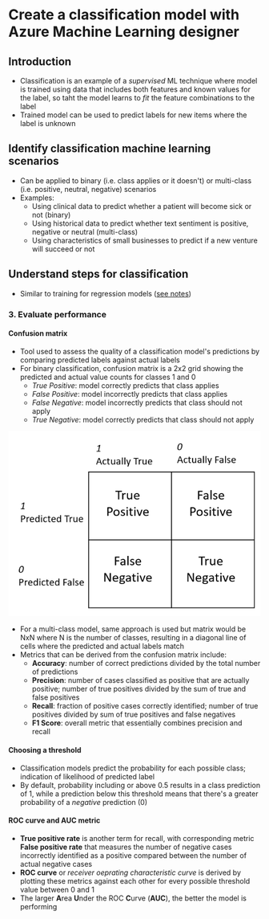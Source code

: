 # Create a classification model with Azure Machine Learning designer

## Introduction

- Classification is an example of a *supervised* ML technique where model is trained using data that includes both features and known values for the label, so taht the model learns to *fit* the feature combinations to the label
- Trained model can be used to predict labels for new items where the label is unknown

## Identify classification machine learning scenarios

- Can be applied to binary (i.e. class applies or it doesn't) or multi-class (i.e. positive, neutral, negative) scenarios
- Examples:
    - Using clinical data to predict whether a patient will become sick or not (binary)
    - Using historical data to predict whether text sentiment is positive, negative or neutral (multi-class)
    - Using characteristics of small businesses to predict if a new venture will succeed or not

## Understand steps for classification

- Similar to training for regression models ([see notes](./Create_a_regression_model_with_Azure_Machine_Learning_designer.md#understand-steps-for-regression))

### 3. Evaluate performance

#### Confusion matrix

- Tool used to assess the quality of a classification model's predictions by comparing predicted labels against actual labels
- For binary classification, confusion matrix is a 2x2 grid showing the predicted and actual value counts for classes 1 and 0
    - *True Positive*: model correctly predicts that class applies
    - *False Positive*: model incorrectly predicts that class applies
    - *False Negative*: model incorrectly predicts that class should not apply
    - *True Negative*: model correctly predicts that class should not apply

![binary confusion matrix](./confusion-matrix-terms.png)

- For a multi-class model, same approach is used but matrix would be NxN where N is the number of classes, resulting in a diagonal line of cells where the predicted and actual labels match
- Metrics that can be derived from the confusion matrix include:
    - **Accuracy**: number of correct predictions divided by the total number of predictions
    - **Precision**: number of cases classified as positive that are actually positive; number of true positives divided by the sum of true and false positives
    - **Recall**: fraction of positive cases correctly identified; number of true positives divided by sum of true positives and false negatives
    - **F1 Score**: overall metric that essentially combines precision and recall

#### Choosing a threshold

- Classification models predict the probability for each possible class; indication of likelihood of predicted label
- By default, probability including or above 0.5 results in a class prediction of 1, while a prediction below this threshold means that there's a greater probability of a *negative* prediction (0)

#### ROC curve and AUC metric

- **True positive rate** is another term for recall, with corresponding metric **False positive rate** that measures the number of negative cases incorrectly identified as a positive compared between the number of actual negative cases
- **ROC curve** or *receiver oeprating characteristic curve* is derived by plotting these metrics against each other for every possible threshold value between 0 and 1
- The larger **A**rea **U**nder the ROC **C**urve (**AUC**), the better the model is performing